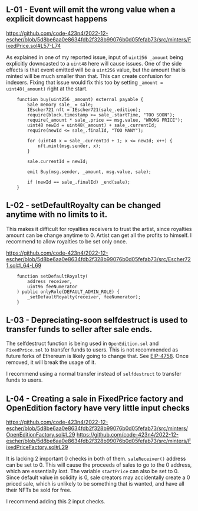 ## L-01 - Event will emit the wrong value when a explicit downcast happens

https://github.com/code-423n4/2022-12-escher/blob/5d8be6aa0e8634fdb2f328b99076b0d05fefab73/src/minters/FixedPrice.sol#L57-L74

As explained in one of my reported issue, input of `uint256 _amount` being explicitly downcasted to a `uint48` here will cause issues. One of the side effects is that event emitted will be a `uint256` value, but the amount that is minted will be much smaller than that. This can create confusion for indexers. Fixing that issue would fix this too by setting `_amount = uint48(_amount)` right at the start.

```solidity
    function buy(uint256 _amount) external payable {
        Sale memory sale_ = sale;
        IEscher721 nft = IEscher721(sale_.edition);
        require(block.timestamp >= sale_.startTime, "TOO SOON");
        require(_amount * sale_.price == msg.value, "WRONG PRICE");
        uint48 newId = uint48(_amount) + sale_.currentId;
        require(newId <= sale_.finalId, "TOO MANY");

        for (uint48 x = sale_.currentId + 1; x <= newId; x++) {
            nft.mint(msg.sender, x);
        }

        sale.currentId = newId;

        emit Buy(msg.sender, _amount, msg.value, sale);

        if (newId == sale_.finalId) _end(sale);
    }
```

## L-02 -  setDefaultRoyalty can be changed anytime with no limits to it.

This makes it difficult for royalties receivers to trust the artist, since royalties amount can be change anytime to 0. Artist can get all the profits to himself. I recommend to allow royalties to be set only once.

https://github.com/code-423n4/2022-12-escher/blob/5d8be6aa0e8634fdb2f328b99076b0d05fefab73/src/Escher721.sol#L64-L69

```
    function setDefaultRoyalty(
        address receiver,
        uint96 feeNumerator
    ) public onlyRole(DEFAULT_ADMIN_ROLE) {
        _setDefaultRoyalty(receiver, feeNumerator);
    }
```

## L-03 - Depreciating-soon selfdestruct is used to transfer funds to seller after sale ends.

The selfdestruct function is being used in `OpenEdition.sol` and `FixedPrice.sol` to transfer funds to users. This is not recommended as future forks of Ethereum is likely going to change that. See [EIP-4758](https://eips.ethereum.org/EIPS/eip-4758). Once removed, it will break the usage of it.

I recommend using a normal transfer instead of `selfdestruct` to transfer funds to users.

## L-04 - Creating a sale in FixedPrice factory and OpenEdition factory have very little input checks

https://github.com/code-423n4/2022-12-escher/blob/5d8be6aa0e8634fdb2f328b99076b0d05fefab73/src/minters/OpenEditionFactory.sol#L29
https://github.com/code-423n4/2022-12-escher/blob/5d8be6aa0e8634fdb2f328b99076b0d05fefab73/src/minters/FixedPriceFactory.sol#L29

It is lacking 2 important 0 checks in both of them. `saleReceiver()` address can be set to 0. This will cause the proceeds of sales to go to the 0 address, which are essentially lost. The variable `startPrice` can also be set to 0. Since default value in solidity is 0, sale creators may accidentally create a 0 priced sale, which is unlikely to be something that is wanted, and have all their NFTs be sold for free.

I recommend adding this 2 input checks.